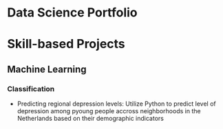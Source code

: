 # Data Science Portfolio  #
# Skill-based Projects 
## Machine Learning
### Classification
* Predicting regional depression levels: Utilize Python to predict level of depression among pyoung people accross neighborhoods in the Netherlands based on their demographic indicators
